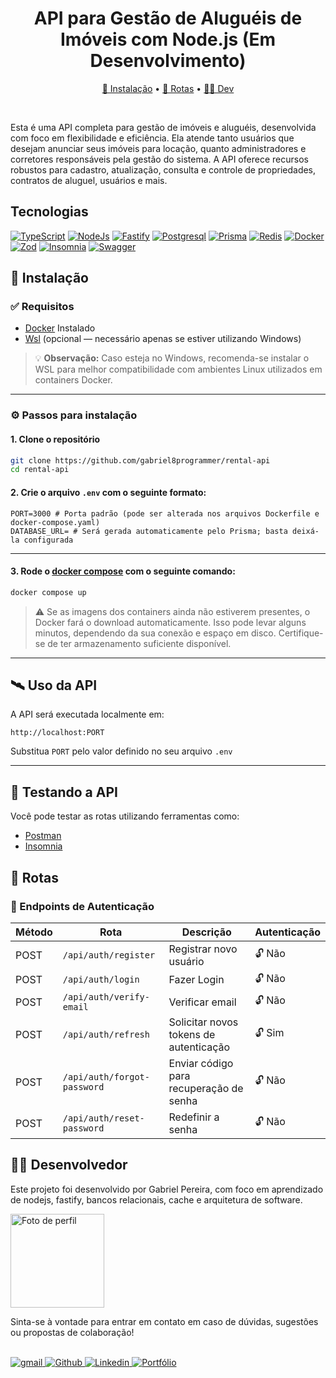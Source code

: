 
<h1 align="center">API para Gestão de Aluguéis de Imóveis com Node.js (Em Desenvolvimento)</h1>

<p align="center">
  <a href="#instalação">🚀 Instalação</a> •
  <a href="#rotas">📡 Rotas</a> •
  <a href="#dev">👨‍💻 Dev</a>
</p>

<br/>

<p>
 Esta é uma API completa para gestão de imóveis e aluguéis, desenvolvida com foco em flexibilidade e eficiência. Ela atende tanto usuários que desejam anunciar seus imóveis para locação, quanto administradores e corretores responsáveis pela gestão do sistema. A API oferece recursos robustos para cadastro, atualização, consulta e controle de propriedades, contratos de aluguel, usuários e mais.
</p>

<h2>Tecnologias</h2>

[![TypeScript](https://img.shields.io/badge/TypeScript-4323d5.svg?style=for-the-badge&logo=TypeScript&logoColor=white)]()
[![NodeJs](https://img.shields.io/badge/Node.js-4323d5.svg?style=for-the-badge&logo=nodedotjs&logoColor=white)]()
[![Fastify](https://img.shields.io/badge/Fastify-4323d5.svg?style=for-the-badge&logo=Fastify&logoColor=white)]()
[![Postgresql](https://img.shields.io/badge/PostgreSQL-4323d5.svg?style=for-the-badge&logo=PostgreSQL&logoColor=white)]()
[![Prisma](https://img.shields.io/badge/Prisma-4323d5.svg?style=for-the-badge&logo=Prisma&logoColor=white)]()
[![Redis](https://img.shields.io/badge/Redis-4323d5.svg?style=for-the-badge&logo=Redis&logoColor=white)]()
[![Docker](https://img.shields.io/badge/Docker-4323d5.svg?style=for-the-badge&logo=Docker&logoColor=white)]()
[![Zod](https://img.shields.io/badge/Zod-4323d5.svg?style=for-the-badge&logo=Zod&logoColor=white)]()
[![Insomnia](https://img.shields.io/badge/Insomnia-4323d5.svg?style=for-the-badge&logo=Insomnia&logoColor=white)]()
[![Swagger](https://img.shields.io/badge/Swagger-4323d5.svg?style=for-the-badge&logo=Swagger&logoColor=white)]()

<h2 id="instalação">🚀 Instalação</h2>

### ✅ Requisitos

- [Docker](https://www.docker.com/get-started/) Instalado
- [Wsl](https://learn.microsoft.com/pt-br/windows/wsl/install) (opcional — necessário apenas se estiver utilizando Windows)

> 💡 **Observação:** Caso esteja no Windows, recomenda-se instalar o WSL para melhor compatibilidade com ambientes Linux utilizados em containers Docker.

---

### ⚙️ Passos para instalação

#### 1. Clone o repositório

```bash
git clone https://github.com/gabriel8programmer/rental-api
cd rental-api
```

#### 2. Crie o arquivo `.env` com o seguinte formato:

```env
PORT=3000 # Porta padrão (pode ser alterada nos arquivos Dockerfile e docker-compose.yaml)
DATABASE_URL= # Será gerada automaticamente pelo Prisma; basta deixá-la configurada
```

---

#### 3. Rode o [docker compose](https://docs.docker.com/compose/) com o seguinte comando:

```bash
docker compose up
```

> ⚠️ Se as imagens dos containers ainda não estiverem presentes, o Docker fará o download automaticamente. Isso pode levar alguns minutos, dependendo da sua conexão e espaço em disco. Certifique-se de ter armazenamento suficiente disponível.

---

## 🛰️ Uso da API

A API será executada localmente em:

```
http://localhost:PORT
```

Substitua `PORT` pelo valor definido no seu arquivo `.env`

---

## 🧪 Testando a API

Você pode testar as rotas utilizando ferramentas como:

- [Postman](https://www.postman.com/)
- [Insomnia](https://insomnia.rest/)

<h2 id="rotas">📡 Rotas</h2>

### 🔑 Endpoints de Autenticação

| Método | Rota                        | Descrição                               | Autenticação |
| ------ | --------------------------- | --------------------------------------- | ------------ |
| POST   | `/api/auth/register`        | Registrar novo usuário                  | 🔓 Não       |
| POST   | `/api/auth/login`           | Fazer Login                             | 🔓 Não       |
| POST   | `/api/auth/verify-email`    | Verificar email                         | 🔓 Não       |
| POST   | `/api/auth/refresh`         | Solicitar novos tokens de autenticação  | 🔓 Sim       |
| POST   | `/api/auth/forgot-password` | Enviar código para recuperação de senha | 🔓 Não       |
| POST   | `/api/auth/reset-password`  | Redefinir a senha                       | 🔓 Não       |


<h2 id="dev">👨‍💻 Desenvolvedor</h2>

Este projeto foi desenvolvido por Gabriel Pereira, com foco em aprendizado de nodejs, fastify, bancos relacionais, cache e arquitetura de software.


<div>
  <img  style="height: 150px" src="https://github.com/user-attachments/assets/c4df01b4-a935-4613-9eb9-aaf04d07b296" alt="Foto de perfil" />
</div>

Sinta-se à vontade para entrar em contato em caso de dúvidas, sugestões ou propostas de colaboração!

<br>

<a href="mailto:gabriel8webprogrammer@gmail.com" target="_blank">
  <img src="https://img.shields.io/badge/Gmail-4323d5?style=for-the-badge&logo=gmail&logoColor=white" alt="gmail"/>
</a>

<a href="https://github.com/gabriel8programmer" target="_blank">
  <img src="https://img.shields.io/badge/GitHub-4323d5.svg?style=for-the-badge&logo=GitHub&logoColor=white" alt="Github" />
</a>

<a href="https://www.linkedin.com/in/gabrielwebprogrammer" target="_blank">
  <img src="https://img.shields.io/badge/linkedin-4323d5.svg?style=for-the-badge&logo=linkedin&logoColor=white" alt="Linkedin"/>
</a>

<a href="https://portfolio-backend-bay-two.vercel.app/" target="_blank">
  <img src="https://img.shields.io/badge/Portfolio-4323d5.svg?style=for-the-badge&logo=firefox&logoColor=white" alt="Portfólio" />
</a>


